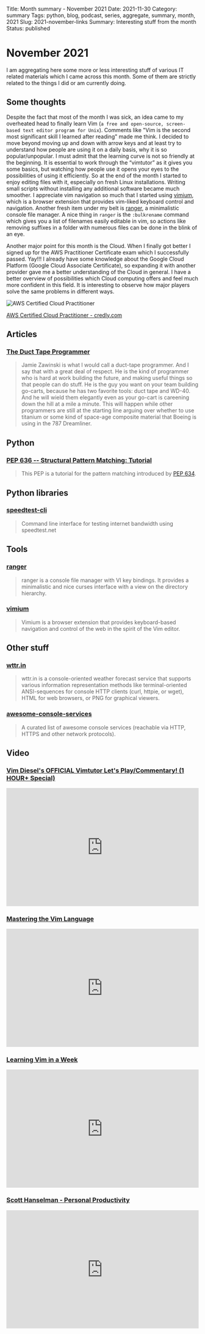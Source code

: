 Title: Month summary - November 2021
Date: 2021-11-30
Category: summary
Tags: python, blog, podcast, series, aggregate, summary, month, 2021
Slug: 2021-november-links
Summary: Interesting stuff from the month
Status: published

# November 2021

I am aggregating here some more or less interesting stuff of various IT related materials which I came across this month.
Some of them are strictly related to the things I did or am currently doing.

## Some thoughts

Despite the fact that most of the month I was sick, an idea came to my overheated head to finally learn Vim (`a free and open-source, screen-based text editor program for Unix`).
Comments like "Vim is the second most significant skill I learned after reading" made me  think.
I decided to move beyond moving up and down with arrow keys and at least try to understand how people are using it on a daily basis, why it is so popular/unpopular.
I must admit that the learning curve is not so friendly at the beginning.
It is essential to work through the “vimtutor” as it gives you some basics, but watching how people use it opens your eyes to the possibilities of using it efficiently.
So at the end of the month I started to enjoy editing files with it, especially on fresh Linux installations.
Writing small scripts without installing any additional software became much smoother.
I appreciate vim navigation so much that I started using [vimium](https://github.com/philc/vimium), which is a browser extension that provides vim-liked keyboard control and navigation.
Another fresh item under my belt is [ranger](https://github.com/ranger/ranger), a minimalistic console file manager.
A nice  thing in `ranger` is the `:bulkrename` command which gives you a list of filenames easily editable in vim, so actions like removing suffixes in a folder with numerous files can be done in the blink of an eye.

Another major point for this month is the Cloud.
When I finally got better I signed up for the AWS Practitioner Certificate exam which I successfully passed. Yay!!!
I already have some knowledge about the Google Cloud Platform (Google Cloud Associate Certificate), so expanding it with another provider gave me a better understanding of the Cloud in general.
I have a better overview of possibilities which Cloud computing offers and feel much more confident in this field.
It is interesting to observe how major players solve the same problems in different ways.

<img src="{static}/images/posts/aws-certified-cloud-practitioner.png" alt="AWS Certified Cloud Practitioner" style="display: block; margin-left: auto; margin-right: auto;">

[AWS Certified Cloud Practitioner - credly.com](https://www.credly.com/badges/b3b3b1ac-43da-4715-95ca-3c4881c94473/public_url)

## Articles

### [The Duct Tape Programmer](https://www.joelonsoftware.com/2009/09/23/the-duct-tape-programmer/)

> Jamie Zawinski is what I would call a duct-tape programmer. And I say that with a great deal of respect. He is the kind of programmer who is hard at work building the future, and making useful things so that people can do stuff. He is the guy you want on your team building go-carts, because he has two favorite tools: duct tape and WD-40. And he will wield them elegantly even as your go-cart is careening down the hill at a mile a minute. This will happen while other programmers are still at the starting line arguing over whether to use titanium or some kind of space-age composite material that Boeing is using in the 787 Dreamliner.

## Python

### [PEP 636 -- Structural Pattern Matching: Tutorial](https://www.python.org/dev/peps/pep-0636/)

> This PEP is a tutorial for the pattern matching introduced by [PEP 634](https://www.python.org/dev/peps/pep-0634).

## Python libraries

### [speedtest-cli](https://github.com/sivel/speedtest-cli/)

> Command line interface for testing internet bandwidth using speedtest.net

## Tools

### [ranger](https://github.com/ranger/ranger)

> ranger is a console file manager with VI key bindings. It provides a minimalistic and nice curses interface with a view on the directory hierarchy.

### [vimium](https://github.com/philc/vimium)

> Vimium is a browser extension that provides keyboard-based navigation and control of the web in the spirit of the Vim editor.

## Other stuff

### [wttr.in](https://github.com/chubin/wttr.in)

> wttr.in is a console-oriented weather forecast service that supports various information representation methods like terminal-oriented ANSI-sequences for console HTTP clients (curl, httpie, or wget), HTML for web browsers, or PNG for graphical viewers.

### [awesome-console-services](https://github.com/chubin/awesome-console-services)

> A curated list of awesome console services (reachable via HTTP, HTTPS and other network protocols).

## Video

### [Vim Diesel's OFFICIAL Vimtutor Let's Play/Commentary! (1 HOUR+ Special)](https://www.youtube.com/watch?v=d8XtNXutVto)

<div class="videoWrapper" style="height:0; padding-bottom:56.25%; padding-top:25px; position:relative" height="0">
    <iframe style="position:absolute; top:0; width:100%" height="100%" width="100%" src="https://www.youtube.com/embed/d8XtNXutVto" frameborder="0" allow="accelerometer; autoplay; encrypted-media; gyroscope; picture-in-picture" allowfullscreen></iframe>
</div>

### [Mastering the Vim Language](https://www.youtube.com/watch?v=wlR5gYd6um0)

<div class="videoWrapper" style="height:0; padding-bottom:56.25%; padding-top:25px; position:relative" height="0">
    <iframe style="position:absolute; top:0; width:100%" height="100%" width="100%" src="https://www.youtube.com/embed/wlR5gYd6um0" frameborder="0" allow="accelerometer; autoplay; encrypted-media; gyroscope; picture-in-picture" allowfullscreen></iframe>
</div>

### [Learning Vim in a Week](https://www.youtube.com/watch?v=_NUO4JEtkDw)

<div class="videoWrapper" style="height:0; padding-bottom:56.25%; padding-top:25px; position:relative" height="0">
    <iframe style="position:absolute; top:0; width:100%" height="100%" width="100%" src="https://www.youtube.com/embed/_NUO4JEtkDw" frameborder="0" allow="accelerometer; autoplay; encrypted-media; gyroscope; picture-in-picture" allowfullscreen></iframe>
</div>

### [Scott Hanselman - Personal Productivity](https://www.youtube.com/watch?v=f3dNkkFBvM)

<div class="videoWrapper" style="height:0; padding-bottom:56.25%; padding-top:25px; position:relative" height="0">
    <iframe style="position:absolute; top:0; width:100%" height="100%" width="100%" src="https://www.youtube.com/embed/f3dNkkFBvM" frameborder="0" allow="accelerometer; autoplay; encrypted-media; gyroscope; picture-in-picture" allowfullscreen></iframe>
</div>

